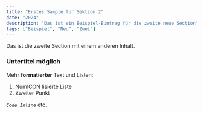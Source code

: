 ```yaml
---
title: "Erstes Sample für Sektion 2"
date: "2024"
description: "Das ist ein Beispiel-Eintrag für die zweite neue Section"
tags: ["Beispiel", "Neu", "Zwei"]
---
```

Das ist die zweite Section mit einem anderen Inhalt.

### Untertitel möglich

Mehr **formatierter** Text und Listen:

1. NumICON lisierte Liste
2. Zweiter Punkt

_`Code Inline`_ etc.
